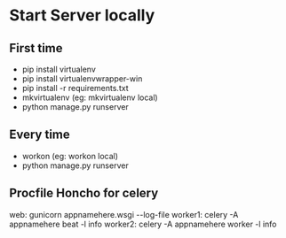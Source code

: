 # Start Server locally

## First time
* pip install virtualenv
* pip install virtualenvwrapper-win
* pip install -r requirements.txt
* mkvirtualenv <some name for the environment> (eg: mkvirtualenv local)
* python manage.py runserver

## Every time
* workon <environment name> (eg: workon local)
* python manage.py runserver

## Procfile Honcho for celery
web: gunicorn appnamehere.wsgi --log-file
worker1: celery -A appnamehere beat -l info
worker2: celery -A appnamehere worker -l info
